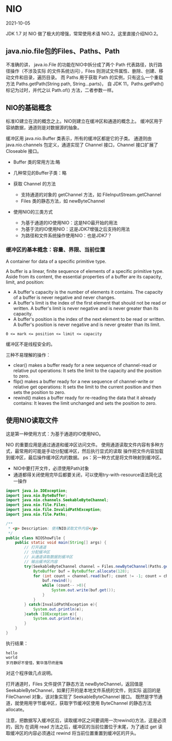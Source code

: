 # NIO
2021-10-05

JDK 1.7 对 NIO 做了极大的增强，常常使用术语 NIO.2。这里直接介绍NIO.2。

## java.nio.file包的Files、Paths、Path
不准确的讲， java.io.File 的功能在NIO中拆分成了两个 Path 代表路径，执行路径操作（不涉及实际
的文件系统访问），Files 则测试文件属性、删除、创建、移动文件和目录，遍历目录。
而 Paths 用于获取 Path 的实例，只有这么一个重载方法 Paths.getPath(String path, String...parts)，
自 JDK 11，Paths.getPath() 标记为过时，并代之以 Path.of() 方法，二者参数一样。
## NIO的基础概念
标准IO建立在流的概念之上。NIO则建立在缓冲区和通道的概念上。
缓冲区用于容纳数据，通道则是对数据源的抽象。

缓冲区用 java.nio.Buffer 类表示，所有的缓冲区都是它的子类。
通道则由 java.nio.channels 包定义，通道实现了 Channel 接口，Channel 接口扩展了 Closeable 接口。

- Buffer 类的常用方法:略
- 几种常见的Buffer子类：略

- 获取 Channel 的方法
  - 支持通道的对象的 getChannel 方法，如 FileInputStream.getChannel
  - Files 类的静态方法，如 newByteChannel

- 使用NIO的三类方式
  - 为基于通道的IO使用NIO：这是NIO最开始的用法
  - 为基于流的IO使用NIO：这是JDK7增强之后支持的用法
  - 为路径和文件系统操作使用NIO：也是JDK7？

### 缓冲区的基本概念：容量、界限、当前位置

A container for data of a specific primitive type.

A buffer is a linear, finite sequence of elements of a specific primitive type. Aside from its content, the essential properties of a buffer are its capacity, limit, and position:
- A buffer's capacity is the number of elements it contains. The capacity of a buffer is never negative and never changes.
- A buffer's limit is the index of the first element that should not be read or written. A buffer's limit is never negative and is never greater than its capacity.
- A buffer's position is the index of the next element to be read or written. A buffer's position is never negative and is never greater than its limit.

`0 <= mark <= position <= limit <= capacity `

缓冲区不是线程安全的。

三种不易理解的操作：
- clear() makes a buffer ready for a new sequence of channel-read or relative put operations: It sets the limit to the capacity and the position to zero.
- flip() makes a buffer ready for a new sequence of channel-write or relative get operations: It sets the limit to the current position and then sets the position to zero.
- rewind() makes a buffer ready for re-reading the data that it already contains: It leaves the limit unchanged and sets the position to zero.
## 使用NIO读取文件
这是第一种使用方式：为基于通道的IO使用NIO。

NIO 的重要应用是通过通道和缓冲区访问文件。
使用通道读取文件内容有多种方式，最常用的可能是手动分配缓冲区，然后执行显式的读取
操作把文件内容加载到缓冲区，最后操作缓冲区内的数据。
ps：另一种方式是将文件映射到缓冲区。

- NIO中要打开文件，必须使用Path对象
- 通道都得关闭使用完毕后都要关闭，可以使用try-with-resource语法简化这一操作

```java
import java.io.IOException;
import java.nio.ByteBuffer;
import java.nio.channels.SeekableByteChannel;
import java.nio.file.Files;
import java.nio.file.InvalidPathException;
import java.nio.file.Paths;

/**
 * <p> Description: 使用NIO读取文件内容</p>
 */
public class NIOShowFile {
    public static void main(String[] args) {
        // 打开通道
        // 分配缓冲区
        // 从通道读取数据到缓冲区
        // 输出缓冲区内容
        try(SeekableByteChannel channel = Files.newByteChannel(Paths.get("test.txt"))){
            ByteBuffer buf = ByteBuffer.allocate(128);
            for (int count = channel.read(buf); count != -1; count = channel.read(buf)){
                buf.rewind();
                while (count-- >0){
                    System.out.write(buf.get());
                }
            }
        } catch(InvalidPathException e){
            System.out.println(e);
        }catch (IOException e){
            System.out.println(e);
        }
    }
}
```
执行结果：
```
hello
world
岁月静好不曾惜，繁华落尽终是悔
```

对这个程序做几点说明。

打开通道时，Files 文件提供了静态方法 newByteChannel，返回值是 SeekableByteChannel，如果打开的是本地文件系统的文件，则实际
返回的是 FileChannel 对象，该对象实现了 SeekableByteChannel 接口。
既然是字节通道，就使用用字节缓冲区，获取字节缓冲区使用 ByteChannel 的静态方法 allocate。

注意，把数据写入缓冲区后，读取缓冲区之间要调用一次rewind()方法，这是必须的，因为
在调用 read 方法之后，缓冲区的当前位置位于末尾，为了通过 get 读取缓冲区的内容必须通过
rewind 将当前位置重置到缓冲区的开头。
